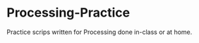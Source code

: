 Processing-Practice
===================

Practice scrips written for Processing done in-class or at home.
